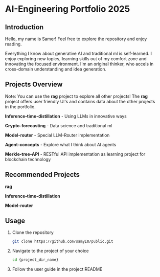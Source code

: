 # AI-Engineering Portfolio 2025

## Introduction

Hello, my name is Samer!
Feel free to explore the repository and enjoy reading.

Everything I know about generative AI and traditional ml is self-learned.
I enjoy exploring new topics, learning skills out of my comfort zone and innovating the focused environment. 
I'm an original thinker, who accels in cross-domain understanding and idea generation.

## Projects Overview

Note:
You can use the **rag** project to explore all other projects!
The **rag** project offers user friendly UI's and contains data
about the other projects in the portfolio.

**Inference-time-distillation** - Using LLMs in innovative ways

**Crypto-forecasting** - Data science and traditional ml

**Model-router** - Special LLM-Router implementation

**Agent-concepts** - Explore what I think about AI agents

**Merkle-tree-API** - RESTful API implementation as learning project for blockchain technology


## Recommended Projects

**rag**

**Inference-time-distillation**

**Model-router**

## Usage

1. Clone the repository
    ```bash
    git clone https://github.com/samyIO/public.git
    ```

2. Navigate to the project of your choice
    ```bash
    cd {project_dir_name}
    ```

2. Follow the user guide in the project README
